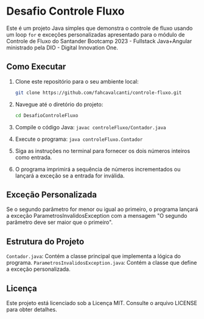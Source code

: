 # Desafio Controle Fluxo

Este é um projeto Java simples que demonstra o controle de fluxo usando um loop `for` e exceções personalizadas apresentado para o módulo de Controle de Fluxo do Santander Bootcamp 2023 - Fullstack Java+Angular ministrado pela DIO - Digital Innovation One.

## Como Executar
1. Clone este repositório para o seu ambiente local:

   ```bash
   git clone https://github.com/fahcavalcanti/controle-fluxo.git

2. Navegue até o diretório do projeto: 

   ```bash
   cd DesafioControleFluxo

3. Compile o código Java: `javac controleFluxo/Contador.java`
4. Execute o programa: `java controleFluxo.Contador`
5. Siga as instruções no terminal para fornecer os dois números inteiros como entrada.
6. O programa imprimirá a sequência de números incrementados ou lançará a exceção se a entrada for inválida.

## Exceção Personalizada
Se o segundo parâmetro for menor ou igual ao primeiro, o programa lançará a exceção ParametrosInvalidosException com a mensagem "O segundo parâmetro deve ser maior que o primeiro".

## Estrutura do Projeto
`Contador.java`: Contém a classe principal que implementa a lógica do programa.
`ParametrosInvalidosException.java`: Contém a classe que define a exceção personalizada.

## Licença
Este projeto está licenciado sob a Licença MIT. Consulte o arquivo LICENSE para obter detalhes.


